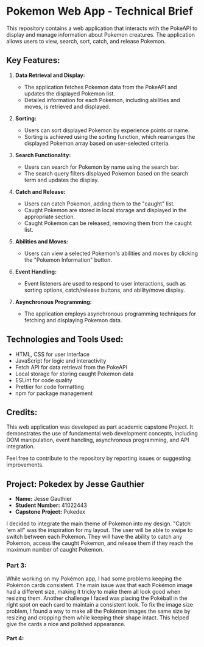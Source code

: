 
# Pokemon Web App - Technical Brief

This repository contains a web application that interacts with the PokeAPI to display and manage information about Pokemon creatures. The application allows users to view, search, sort, catch, and release Pokemon.

## Key Features:

1. **Data Retrieval and Display:**
   - The application fetches Pokemon data from the PokeAPI and updates the displayed Pokemon list.
   - Detailed information for each Pokemon, including abilities and moves, is retrieved and displayed.

2. **Sorting:**
   - Users can sort displayed Pokemon by experience points or name.
   - Sorting is achieved using the sorting function, which rearranges the displayed Pokemon array based on user-selected criteria.

3. **Search Functionality:**
   - Users can search for Pokemon by name using the search bar.
   - The search query filters displayed Pokemon based on the search term and updates the display.

4. **Catch and Release:**
   - Users can catch Pokemon, adding them to the "caught" list.
   - Caught Pokemon are stored in local storage and displayed in the appropriate section.
   - Caught Pokemon can be released, removing them from the caught list.

5. **Abilities and Moves:**
   - Users can view a selected Pokemon's abilities and moves by clicking the "Pokemon Information" button.

6. **Event Handling:**
   - Event listeners are used to respond to user interactions, such as sorting options, catch/release buttons, and ability/move display.

7. **Asynchronous Programming:**
   - The application employs asynchronous programming techniques for fetching and displaying Pokemon data.

## Technologies and Tools Used:

- HTML, CSS for user interface
- JavaScript for logic and interactivity
- Fetch API for data retrieval from the PokeAPI
- Local storage for storing caught Pokemon data
- ESLint for code quality
- Prettier for code formatting
- npm for package management

## Credits:

This web application was developed as part academic capstone Project. It demonstrates the use of fundamental web development concepts, including DOM manipulation, event handling, asynchronous programming, and API integration.

Feel free to contribute to the repository by reporting issues or suggesting improvements.

## Project: Pokedex by Jesse Gauthier

- **Name:** Jesse Gauthier
- **Student Number:** 41022443
- **Capstone Project:** Pokedex

I decided to integrate the main theme of Pokemon into my design. "Catch 'em all" was the inspiration for my layout. The user will be able to swipe to switch between each Pokemon. They will have the ability to catch any Pokemon, access the caught Pokemon, and release them if they reach the maximum number of caught Pokemon.

### Part 3:

While working on my Pokémon app, I had some problems keeping the Pokémon cards consistent. The main issue was that each Pokémon image had a different size, making it tricky to make them all look good when resizing them.
Another challenge I faced was placing the Pokéball in the right spot on each card to maintain a consistent look.
To fix the image size problem, I found a way to make all the Pokémon images the same size by resizing and cropping them while keeping their shape intact. This helped give the cards a nice and polished appearance.


#### Part 4:

